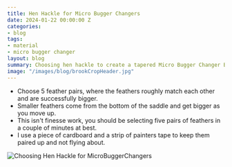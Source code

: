 ```yaml
---
title: Hen Hackle for Micro Bugger Changers
date: 2024-01-22 00:00:00 Z
categories:
- blog
tags:
- material
- micro bugger changer
layout: blog
summary: Choosing hen hackle to create a tapered Micro Bugger Changer Body
image: "/images/blog/brookCropHeader.jpg"
---
```


* Choose 5 feather pairs, where the feathers roughly match each other and are successfully bigger.
* Smaller feathers come from the bottom of the saddle and get bigger as you move up.
* This isn't finesse work, you should be selecting five pairs of feathers in a couple of minutes at best.
* I use a piece of cardboard and a strip of painters tape to keep them paired up and not flying about.

![Choosing Hen Hackle for MicroBuggerChangers](https://effectiveflybox.github.io/images/posts/2024-01-22-henHackleForBuggerChangers.jpg "Hen Hackle for Buggger Changers")